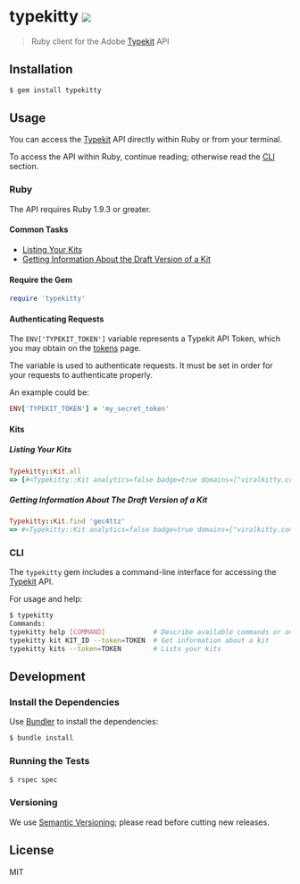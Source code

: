 # typekitty ![](https://travis-ci.org/razic/typekitty.svg?branch=dev)

> Ruby client for the Adobe [Typekit] API

## Installation

```sh
$ gem install typekitty
```

## Usage

You can access the [Typekit] API directly within Ruby or from your terminal.

To access the API within Ruby, continue reading; otherwise read the [CLI]
section.

### Ruby

The API requires Ruby 1.9.3 or greater.

#### Common Tasks

* [Listing Your Kits]
* [Getting Information About the Draft Version of a Kit]

#### Require the Gem

```ruby
require 'typekitty'
```

#### Authenticating Requests

The `ENV['TYPEKIT_TOKEN']` variable represents a Typekit API Token, which you
may obtain on the [tokens] page.

The variable is used to authenticate requests.  It must be set in order for
your requests to authenticate properly.

An example could be:

```ruby
ENV['TYPEKIT_TOKEN'] = 'my_secret_token'
```

#### Kits

##### Listing Your Kits

```ruby
Typekitty::Kit.all
=> [#<Typekitty::Kit analytics=false badge=true domains=["viralkitty.com"] families=[{"id"=>"llxb", "name"=>"Museo Slab", "slug"=>"museo-slab", "css_names"=>["museo-slab"], "css_stack"=>"\"museo-slab\",serif", "subset"=>"default", "variations"=>["n3", "i3", "n7", "i7"]}] id="gec4ttz" name="viralkitty">]
```

##### Getting Information About The Draft Version of a Kit

```ruby
Typekitty::Kit.find 'gec4ttz'
=> #<Typekitty::Kit analytics=false badge=true domains=["viralkitty.com"] families=[{"id"=>"llxb", "name"=>"Museo Slab", "slug"=>"museo-slab", "css_names"=>["museo-slab"], "css_stack"=>"\"museo-slab\",serif", "subset"=>"default", "variations"=>["n3", "i3", "n7", "i7"]}] id="gec4ttz" name="viralkitty">
```

### CLI

The `typekitty` gem includes a command-line interface for accessing the [Typekit]
API.

For usage and help:

```sh
$ typekitty
Commands:
typekitty help [COMMAND]            # Describe available commands or one specific command
typekitty kit KIT_ID --token=TOKEN  # Get information about a kit
typekitty kits --token=TOKEN        # Lists your kits
```

## Development

### Install the Dependencies

Use [Bundler] to install the dependencies:

```sh
$ bundle install
```

### Running the Tests

```sh
$ rspec spec
```

### Versioning

We use [Semantic Versioning]; please read before cutting new releases.

## License

MIT

[Typekit]: http://typekit.com
[CLI]: #cli
[Bundler]: http://bundler.io
[tokens]: https://typekit.com/account/tokens
[Listing Your Kits]: #listing-your-kits
[Getting Information About the Draft Version of a Kit]: #getting-information-about-the-draft-version-of-a-kit
[Semantic Versioning]: http://semver.org
